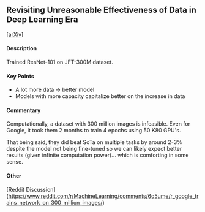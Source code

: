 ## Revisiting Unreasonable Effectiveness of Data in Deep Learning Era

[[arXiv](https://arxiv.org/abs/1707.02968)]

#### Description

Trained ResNet-101 on JFT-300M dataset. 

#### Key Points

* A lot more data -> better model
* Models with more capacity capitalize better on the increase in data

#### Commentary

Computationally, a dataset with 300 million images is infeasible. Even for Google, it took them 2 months to train 4 epochs using 50 K80 GPU's.

That being said, they did beat SoTa on multiple tasks by around 2-3% despite the model not being fine-tuned so we can likely expect better results (given infinite computation power)... which is comforting in some sense. 

#### Other

[Reddit Discussion] (https://www.reddit.com/r/MachineLearning/comments/6o5ume/r_google_trains_network_on_300_million_images/) 
